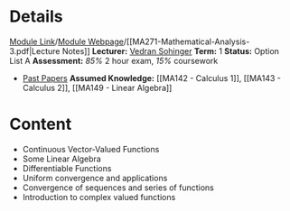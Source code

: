 # Details
[Module Link](https://courses.warwick.ac.uk/modules/2024/MA271-10)/[Module Webpage](https://warwick.ac.uk/fac/sci/maths/currentstudents/ughandbook/ext/ma271/)/[[MA271-Mathematical-Analysis-3.pdf|Lecture Notes]]
**Lecturer:** [Vedran Sohinger](https://warwick.ac.uk/fac/sci/maths/people/staff/vedran_sohinger/)
**Term:** 1
**Status:** Option List A
**Assessment:** *85%* 2 hour exam, *15%* coursework
- [Past Papers](https://warwick.ac.uk/exampapers?q=MA271)
**Assumed Knowledge:** [[MA142 - Calculus 1]], [[MA143 - Calculus 2]], [[MA149 - Linear Algebra]]
# Content 
- Continuous Vector-Valued Functions
- Some Linear Algebra
- Differentiable Functions
- Uniform convergence and applications
- Convergence of sequences and series of functions
- Introduction to complex valued functions